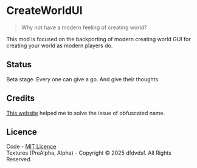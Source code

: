 # CreateWorldUI 

> Why not have a modern feeling of creating world?

This mod is focused on the backporting of modern creating world GUI for creating your world as modern players do.

## Status 

Beta stage. Every one can give a go. And give their thoughts.

## Credits

[This website](https://mappings.dev/1.8.8/index.html) helped me to solve the issue of obfuscated name.

## Licence

Code - [MIT Licence](LICENSE)    
Textures (PreAlpha, Alpha) - Copyright © 2025 dfdvdsf. All Rights Reserved.

